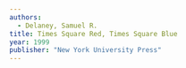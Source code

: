 ```yaml
---
authors:
  - Delaney, Samuel R.
title: Times Square Red, Times Square Blue
year: 1999
publisher: "New York University Press"
---
```

